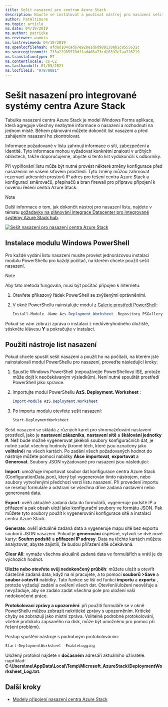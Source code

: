```yaml
---
title: Sešit nasazení pro centrum Azure Stack
description: Naučte se instalovat a používat nástroj pro nasazení sešitu Azure Stack k nasazení centra.
author: PatAltimore
ms.topic: article
ms.date: 04/19/2019
ms.author: patricka
ms.reviewer: wamota
ms.lastreviewed: 04/19/2019
ms.openlocfilehash: afdad104cad67e928e1d6d988138ab1c8555631c
ms.sourcegitcommit: 733a22985570df1ad466a73cd26397e7aa726719
ms.translationtype: MT
ms.contentlocale: cs-CZ
ms.lasthandoff: 01/05/2021
ms.locfileid: "97870881"
---
```

# <a name="deployment-worksheet-for-azure-stack-hub-integrated-systems"></a>Sešit nasazení pro integrované systémy centra Azure Stack

Tabulka nasazení centra Azure Stack je model Windows Forms aplikace, která agreguje všechny nezbytné informace o nasazení a rozhodnutí na jednom místě. Během plánování můžete dokončit list nasazení a před zahájením nasazení ho zkontrolovat.

Informace požadované v listu zahrnují informace o síti, zabezpečení a identitě. Tyto informace mohou vyžadovat konkrétní znalosti v určitých oblastech, takže doporučujeme, abyste si tento list vydokončili s odborníky.

Při vyplňování listu může být nutné provést některé změny konfigurace před nasazením ve vašem síťovém prostředí. Tyto změny můžou zahrnovat rezervaci adresních prostorů IP adres pro řešení centra Azure Stack a konfiguraci směrovačů, přepínačů a bran firewall pro přípravu připojení k novému řešení centra Azure Stack.

> [!NOTE]
> Další informace o tom, jak dokončit nástroj pro nasazení listu, najdete v tématu [požadavky na plánování integrace Datacenter pro integrované systémy Azure Stack hub](azure-stack-datacenter-integration.md).

[![Sešit nasazení pro nasazení centra Azure Stack](media/azure-stack-deployment-worksheet/depworksheet.png "Sešit nasazení")](media/azure-stack-deployment-worksheet/depworksheet.png)

## <a name="installing-the-windows-powershell-module"></a>Instalace modulu Windows PowerShell

Pro každé vydání listu nasazení musíte provést jednorázovou instalaci modulu PowerShellu pro každý počítač, na kterém chcete použít sešit nasazení.

> [!NOTE]  
> Aby tato metoda fungovala, musí být počítač připojen k Internetu.

1. Otevřete příkazový řádek PowerShell se zvýšenými oprávněními.

2. V okně PowerShellu nainstalujte modul z [Galerie prostředí PowerShell](https://www.powershellgallery.com/packages/Azs.Deployment.Worksheet/):

   ```PowerShell
   Install-Module -Name Azs.Deployment.Worksheet -Repository PSGallery
   ```

Pokud se vám zobrazí zpráva o instalaci z nedůvěryhodného úložiště, stiskněte klávesu **Y** a pokračujte v instalaci.

## <a name="use-the-deployment-worksheet-tool"></a>Použití nástroje list nasazení

Pokud chcete spustit sešit nasazení a použít ho na počítači, na kterém jste nainstalovali modul PowerShellu pro nasazení, proveďte následující kroky:

1. Spusťte Windows PowerShell (nepoužívejte PowerShellový ISE, protože může dojít k neočekávaným výsledkům). Není nutné spouštět prostředí PowerShell jako správce.

2. Importujte modul PowerShellu **AzS. Deployment. Worksheet** :

   ```PowerShell
   Import-Module AzS.Deployment.Worksheet
   ```

3. Po importu modulu otevřete sešit nasazení:

   ```PowerShell
   Start-DeploymentWorksheet
   ```

Sešit nasazení se skládá z různých karet pro shromažďování nastavení prostředí, jako je **nastavení zákazníka**, **nastavení sítě** a **škálování jednotky #**. Než bude možné vygenerovat jakékoli soubory konfiguračních dat, je nutné zadat všechny hodnoty (kromě těch, které jsou označeny jako **volitelné**) na všech kartách. Po zadání všech požadovaných hodnot do nástroje můžete pomocí nabídky **Akce** **importovat**, **exportovat** a **Generovat**. Soubory JSON vyžadované pro nasazení jsou následující:

**Import**: umožňuje importovat soubor dat konfigurace centra Azure Stack (ConfigurationData.json), který byl vygenerován tímto nástrojem, nebo soubory vytvořenými předchozí verzí listu nasazení. Při provedení importu se resetují formuláře a odstraní se všechna dříve zadaná nastavení nebo generovaná data.

**Export**: ověří aktuálně zadaná data do formulářů, vygeneruje podsítě IP a přiřazení a pak obsah uloží jako konfigurační soubory ve formátu JSON. Pak můžete tyto soubory použít k vygenerování konfigurace sítě a instalaci centra Azure Stack.

**Generate**: ověří aktuálně zadaná data a vygeneruje mapu sítě bez exportu souborů JSON nasazení. Pokud je **generování** úspěšné, vytvoří se dvě nové karty: **Souhrn podsítě** a **přiřazení IP adresy**. Data na těchto kartách můžete analyzovat, abyste zajistili, že budou přiřazení sítě očekávaná.

**Clear All**: vymaže všechna aktuálně zadaná data ve formulářích a vrátí je do výchozích hodnot.

**Uložte nebo otevřete svůj nedokončený průběh**: můžete uložit a otevřít částečně zadaná data, když na ní pracujete, a to pomocí **souborů >Save** a **soubor->otevřít** nabídky. Tato funkce se liší od funkcí **importu** a **exportu** , protože vyžadují zadání a ověření všech dat. Otevření/uložení neověřuje a nevyžaduje, aby se zadalo zadat všechna pole pro uložení vaší nedokončené práce.

**Protokolovací zprávy a upozornění**: při použití formuláře se v okně PowerShellu můžou zobrazit nekritické zprávy s upozorněním. Kritické chyby se zobrazují jako místní zpráva. Volitelné podrobné protokolování, včetně protokolu zapsaného na disk, může být umožněno pro pomoc při řešení problémů.

Postup spuštění nástroje s podrobným protokolováním:

   ```PowerShell
   Start-DeploymentWorksheet -EnableLogging
   ```

Uložený protokol najdete v **dočasném** adresáři aktuálního uživatele. například: **C:\Users\me\AppData\Local\Temp\Microsoft_AzureStack\DeploymentWorksheet_Log.txt**.

## <a name="next-steps"></a>Další kroky

* [Modely připojení nasazení centra Azure Stack](azure-stack-connection-models.md)
